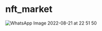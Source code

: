 # nft_market

![WhatsApp Image 2022-08-21 at 22 51 50](https://user-images.githubusercontent.com/84284375/185909583-be1d71b1-69dc-4cdc-890b-3b9c502c38c1.jpeg)
